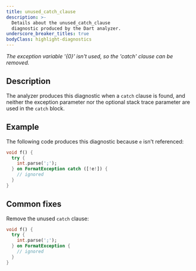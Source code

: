 ```yaml
---
title: unused_catch_clause
description: >-
  Details about the unused_catch_clause
  diagnostic produced by the Dart analyzer.
underscore_breaker_titles: true
bodyClass: highlight-diagnostics
---
```


_The exception variable '{0}' isn't used, so the 'catch' clause can be removed._

## Description

The analyzer produces this diagnostic when a `catch` clause is found, and
neither the exception parameter nor the optional stack trace parameter are
used in the `catch` block.

## Example

The following code produces this diagnostic because `e` isn't referenced:

```dart
void f() {
  try {
    int.parse(';');
  } on FormatException catch ([!e!]) {
    // ignored
  }
}
```

## Common fixes

Remove the unused `catch` clause:

```dart
void f() {
  try {
    int.parse(';');
  } on FormatException {
    // ignored
  }
}
```
